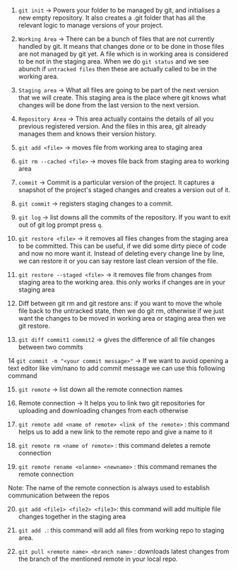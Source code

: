 1. `git init` -> Powers your folder to be managed by git, and initialises a new empty 
repository. It also creates a .git folder that has all the relevant logic to manage
versions of your project.


2. `Working Area` -> There can be a bunch of files that are not currently handled by git. 
It means that changes done or to be done in those files are not managed by git yet. A file 
which is in working area is considered to be not in the staging area. When we do `git status`
and we see abunch if `untracked files` then these are actually called to be in the working area.

3. `Staging area` -> What all files are going to be part of the next version that we will create.
This staging area is the place where git knows what changes will be done from the last version to
the next version.

4. `Repository Area` -> This area actually contains the details of all you previous registered version. 
And the files in this area, git already manages them and knows their version history. 


5. `git add <file>` -> moves file from working area to staging area

6. `git rm --cached <file>` -> moves file back from staging area to working area

7. `commit` -> Commit is a particular version of the project. It captures a snapshot of the project's staged
changes and creates a version out of it. 

8. `git commit` -> registers staging changes to a commit.

9. `git log` -> list downs all the commits of the repository. If you want to exit out of git log prompt
press `q`.

10. `git restore <file>` -> it removes all files changes from the staging area to be committed. This can
be useful, if we did some dirty piece of code and now no more want it. Instead of deleting every change 
line by line, we can restore it or you can say restore last clean version of the file. 

11. `git restore --staged <file>` -> it removes file from changes from staging area to the working area.
this only works if changes are in your staging area

12. Diff between git rm and git restore
ans: if you want to move the whole file back to the untracked state, then we do git rm, otherwise if we 
just want the changes to be moved in working area or staging area then we git restore.

13. `git diff commit1 commit2` -> gives the difference of all file changes between two commits

14 `git commit -m "<your commit message>"` -> If we want to avoid opening a text editor like vim/nano to 
add commit message we can use this following command

15. `git remote` -> list down all the remote connection names

16. Remote connection -> It helps you to link two git repositories for uploading and downloading changes
from each otherwise

17. `git remote add <name of remote> <link of the remote>` : this command helps us to add a new link to the
remote repo and give a name to it

18.  `git remote rm <name of remote>` : this command deletes a remote connection

19.  `git remote rename <olanme> <newname>` : this command remanes the remote connection

Note: The name of the remote connection is always used to establish communication between the repos

20. `git add <file1> <file2> <file3>`: this command will add multiple file changes together in the
staging area

21. `git add .`: this command will add all files from working repo to staging area.

22. `git pull <remote name> <branch name>` : downloads latest changes from the branch of the mentioned remote in your local repo.
